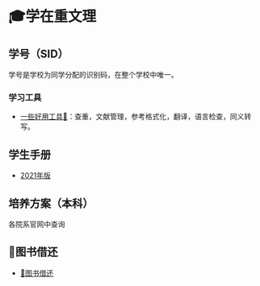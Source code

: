 # 🎓学在重文理

## 学号（SID）

学号是学校为同学分配的识别码，在整个学校中唯一。

### 学习工具

- [一些好用工具🔧](/study/paper-tools.md)：查重，文献管理，参考格式化，翻译，语言检查，同义转写。

## 学生手册

- [2021年版](https://xgb.cqwu.edu.cn/SITE_ATTACHE/xgbt_cqwu_net/2022-03-08/upload/file/20220308/mqYI_1646725041323029286.pdf)

## 培养方案（本科）

各院系官网中查询

## 📗图书借还

- [📗图书借还](./borrow-books)
